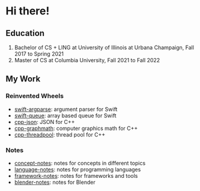 # Hi there!

## Education

1. Bachelor of CS + LING at University of Illinois at Urbana Champaign, Fall
   2017 to Spring 2021
2. Master of CS at Columbia University, Fall 2021 to Fall 2022

## My Work

### Reinvented Wheels

- [swift-argparse](https://github.com/Zehua-Chen/swift-argparse.git): argument
  parser for Swift
- [swift-queue](https://github.com/Zehua-Chen/swift-queue): array based queue
  for Swift
- [cpp-json](https://github.com/Zehua-Chen/cpp-json): JSON for C++
- [cpp-graphmath](https://github.com/Zehua-Chen/cpp-graphmath): computer
  graphics math for C++
- [cpp-threadpool](https://github.com/Zehua-Chen/cpp-threadpool): thread pool
  for C++

### Notes

- [concept-notes](https://github.com/Zehua-Chen/concept-notes): notes for
  concepts in different topics
- [language-notes](https://github.com/Zehua-Chen/language-notes): notes for
  programming languages
- [framework-notes](https://github.com/Zehua-Chen/framework-notes): notes for
  frameworks and tools
- [blender-notes](https://github.com/Zehua-Chen/framework-notes): notes for
  Blender
